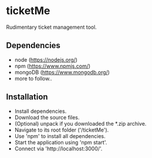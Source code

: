 # ticketMe

Rudimentary ticket management tool.

## Dependencies

- node (https://nodejs.org/)
- npm (https://www.npmjs.com/)
- mongoDB (https://www.mongodb.org/)
- more to follow..

## Installation

- Install dependencies.
- Download the source files.
- (Optional) unpack if you downloaded the *.zip archive.
- Navigate to its root folder ('/ticketMe').
- Use 'npm' to install all dependencies.
- Start the application using 'npm start'.
- Connect via 'http://localhost:3000/'.